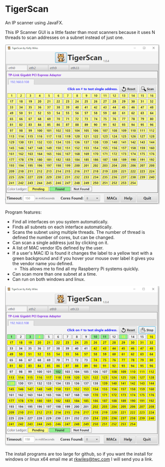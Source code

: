 # TigerScan

An IP scanner using JavaFX.

This IP Scanner GUI is a little faster than most scanners because it uses N threads to scan addresses on a subnet instead of just one.

![TigerScan image](src/images/tigerscan.png?raw=true)

Program features:

- Find all interfaces on you system automatically.
- Finds all subnets on each interface automatically.
- Scans the subnet using multiple threads.  The number of thread is defined the number of cores, but can be changed.
- Can scan a single address just by clicking on it.
- A list of MAC vendor IDs defined by the user.
- If a user's MAC ID is found it changes the label to a yellow text with a green background and if you hover your mouse over label it gives you the vendor name you defined.
	* This allows me to find all my Raspberry Pi systems quickly.
- Can scan more than one subnet at a time.
- Can run on both windows and linux.

![Scanning image](src/images/tigerscan_scanning.png?raw=true)

The install programs are too large for github, so if you want the install for windows or linux x64 email me at rkwiles@twc.com
I will send you a link.